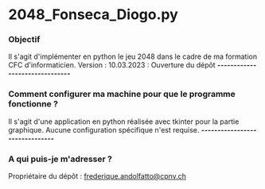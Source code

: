 # 2048_Fonseca_Diogo.py

### Objectif ###

Il s'agit d'implémenter en python le jeu 2048 dans le cadre de ma formation CFC d'informaticien.
Version :
10.03.2023 : Ouverture du dépôt
**-------------------------------**
### Comment configurer ma machine pour que le programme fonctionne ? ###

Il s'agit d'une application en python réalisée avec tkinter pour la partie graphique. Aucune configuration spécifique n'est requise.
**-------------------------------**
### A qui puis-je m'adresser ? ###

Propriétaire du dépôt : frederique.andolfatto@cpnv.ch
